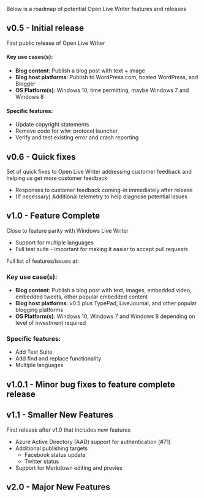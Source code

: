 Below is a roadmap of potential Open Live Writer features and releases

## v0.5 - Initial release
First public release of Open Live Writer

#### Key use cases(s): 
* **Blog content**: Publish a blog post with text + image
* **Blog host platforms**: Publish to WordPress.com, hosted WordPress, and Blogger 
* **OS Platform(s)**: Windows 10, time permitting, maybe Windows 7 and Windows 8

#### Specific features:
* Update copyright statements
* Remove code for wlw: protocol launcher
* Verify and test existing error and crash reporting


## v0.6 - Quick fixes
Set of quick fixes to Open Live Writer addressing customer feedback and helping us get more customer feedback
* Responses to customer feedback coming-in immediately after release
* (If necessary) Additional telemetry to help diagnose potential issues


## v1.0 - Feature Complete
Close to feature parity with Windows Live Writer 
* Support for multiple languages
* Full test suite - important for making it easier to accept pull requests

Full list of features/issues at:

### Key use case(s):
* **Blog content**: Publish a blog post with text, images, embedded video, embedded tweets, other popular embedded content
* **Blog host platforms**: v0.5 plus TypePad, LiveJournal, and other popular blogging platforms 
* **OS Platform(s)**: Windows 10, Windows 7 and Windows 8 depending on level of investment required

### Specific features:
* Add Test Suite
* Add find and replace functionality
* Multiple languages


## v1.0.1 - Minor bug fixes to feature complete release

## v1.1 - Smaller New Features
First release after v1.0 that includes new features
* Azure Active Directory (AAD) support for authentication (#71)
* Additional publishing targets
  * Facebook status update
  * Twitter status
* Support for Markdown editing and previes

## v2.0 - Major New Features
